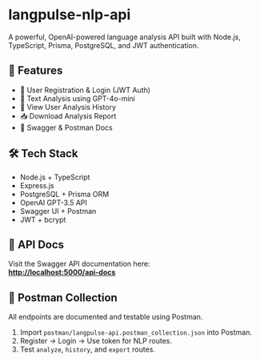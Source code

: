 # langpulse-nlp-api
A powerful, OpenAI-powered language analysis API built with Node.js, TypeScript, Prisma, PostgreSQL, and JWT authentication.


## 🚀 Features

- 🔐 User Registration & Login (JWT Auth)
- 🧠 Text Analysis using GPT-4o-mini
- 📜 View User Analysis History
- 📥 Download Analysis Report
- 🧪 Swagger & Postman Docs

## 🛠 Tech Stack

- Node.js + TypeScript
- Express.js
- PostgreSQL + Prisma ORM
- OpenAI GPT-3.5 API
- Swagger UI + Postman
- JWT + bcrypt

## 📄 API Docs

Visit the Swagger API documentation here:  
**[http://localhost:5000/api-docs](http://localhost:5000/api-docs)**

## 🧪 Postman Collection

All endpoints are documented and testable using Postman.

1. Import `postman/langpulse-api.postman_collection.json` into Postman.
2. Register → Login → Use token for NLP routes.
3. Test `analyze`, `history`, and `export` routes.

